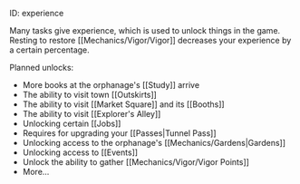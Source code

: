 ID: experience

Many tasks give experience, which is used to unlock things in the game. Resting to restore [[Mechanics/Vigor/Vigor]] decreases your experience by a certain percentage.

Planned unlocks:
* More books at the orphanage's [[Study]] arrive
* The ability to visit town [[Outskirts]]
* The ability to visit [[Market Square]] and its [[Booths]]
* The ability to visit [[Explorer's Alley]]
* Unlocking certain [[Jobs]]
* Requires for upgrading your [[Passes|Tunnel Pass]]
* Unlocking access to the orphanage's [[Mechanics/Gardens|Gardens]]
* Unlocking access to [[Events]]
* Unlock the ability to gather [[Mechanics/Vigor/Vigor Points]]
* More...
